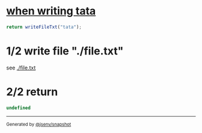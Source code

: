 # [when writing  tata](../../filesystem.test.js#L13)

```js
return writeFileTxt("tata");
```

# 1/2 write file "./file.txt"

see [./file.txt](./file.txt)

# 2/2 return

```js
undefined
```

---

<sub>
  Generated by <a href="https://github.com/jsenv/core/tree/main/packages/independent/snapshot">@jsenv/snapshot</a>
</sub>
